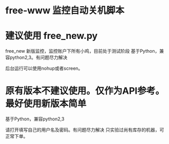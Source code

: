 # free-www 监控自动关机脚本

# 建议使用  free_new.py

free_new 新版监控，监控账户下所有小鸡，目前处于测试阶段
基于Python，兼容python2,3。有问题尽力解决

后台运行可以使用nohup或者screen。

# 原有版本不建议使用。仅作为API参考。最好使用新版本简单

基于Python，兼容python2,3

请打开填写自己的用户名及密码。有问题尽力解决
只实验过尚有库存的机器，可正常下单。


